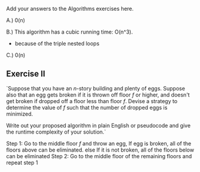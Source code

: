 Add your answers to the Algorithms exercises here.


A.) 0(n)



B.) This algorithm has a cubic running time: O(n^3).
- because of the triple nested loops

C.) 0(n)

## Exercise II

`Suppose that you have an _n_-story building and plenty of eggs. Suppose also that an egg gets broken if it is thrown off floor _f_ or higher, and doesn't get broken if dropped off a floor less than floor _f_. Devise a strategy to determine the value of _f_ such that the number of dropped eggs is minimized.

Write out your proposed algorithm in plain English or pseudocode and give the runtime complexity of your solution.`

  
  Step 1: Go to the middle floor _f_ and throw an egg, 
   If egg is broken,
   all of the floors above can be eliminated. 
   else If it is not broken,
    all of the floors below can be eliminated 
  Step 2: Go to the middle floor of the remaining floors and repeat step 1